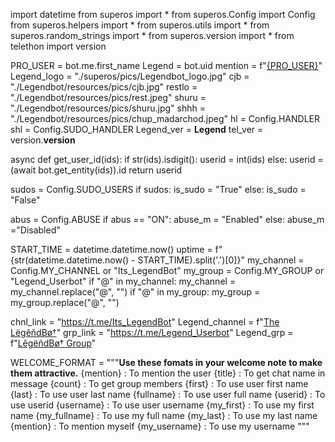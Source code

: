 import datetime
from superos import *
from superos.Config import Config
from superos.helpers import *
from superos.utils import *
from superos.random_strings import *
from superos.version import *
from telethon import version


PRO_USER = bot.me.first_name
Legend = bot.uid
mention = f"[{PRO_USER}](tg://user?id={Legend})"
Legend_logo = "./superos/pics/Legendbot_logo.jpg"
cjb = "./Legendbot/resources/pics/cjb.jpg"
restlo = "./Legendbot/resources/pics/rest.jpeg"
shuru = "./Legendbot/resources/pics/shuru.jpg"
shhh = "./Legendbot/resources/pics/chup_madarchod.jpeg"
hl = Config.HANDLER
shl = Config.SUDO_HANDLER
Legend_ver = __Legend__
tel_ver = version.__version__

async def get_user_id(ids):
    if str(ids).isdigit():
        userid = int(ids)
    else:
        userid = (await bot.get_entity(ids)).id
    return userid

sudos = Config.SUDO_USERS
if sudos:
    is_sudo = "True"
else:
    is_sudo = "False"

abus = Config.ABUSE
if abus == "ON":
    abuse_m = "Enabled"
else:
    abuse_m ="Disabled"

START_TIME = datetime.datetime.now()
uptime = f"{str(datetime.datetime.now() - START_TIME).split('.')[0]}"
my_channel = Config.MY_CHANNEL or "Its_LegendBot"
my_group = Config.MY_GROUP or "Legend_Userbot"
if "@" in my_channel:
    my_channel = my_channel.replace("@", "")
if "@" in my_group:
    my_group = my_group.replace("@", "")

chnl_link = "https://t.me/Its_LegendBot"
Legend_channel = f"[The LëgêñdBø†]({chnl_link})"
grp_link = "https://t.me/Legend_Userbot"
Legend_grp = f"[LêgëñdBø† Group]({grp_link})"

WELCOME_FORMAT = """**Use these fomats in your welcome note to make them attractive.**
  {mention} :  To mention the user
  {title} : To get chat name in message
  {count} : To get group members
  {first} : To use user first name
  {last} : To use user last name
  {fullname} : To use user full name
  {userid} : To use userid
  {username} : To use user username
  {my_first} : To use my first name
  {my_fullname} : To use my full name
  {my_last} : To use my last name
  {mention} : To mention myself
  {my_username} : To use my username
"""
